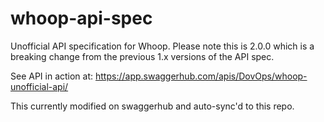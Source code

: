 # whoop-api-spec
Unofficial API specification for Whoop. Please note this is 2.0.0 which is a breaking change from the previous 1.x versions of the API spec.

See API in action at:
https://app.swaggerhub.com/apis/DovOps/whoop-unofficial-api/

This currently modified on swaggerhub and auto-sync'd to this repo.
